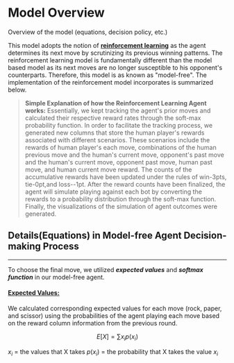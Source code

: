 # Model Overview

Overview of the model (equations, decision policy, etc.)

This model adopts the notion of **<ins>reinforcement learning</ins>** as the agent determines its next move by scrutinizing its previous winning patterns. The reinforcement learning model is fundamentally different than the model based model as its next moves are no longer susceptible to his opponent's counterparts. Therefore, this model is as known as "model-free". The implementation of the reinforcement model incorporates is summarized below.


> **Simple Explanation of how the Reinforcement Learning Agent works:**
> Essentially, we kept tracking the agent's prior moves and calculated their respective reward rates through the soft-max probability function. In order to facilitate the tracking process, we generated new columns that store the human player's rewards associated with different scenarios. These scenarios include the rewards of human player's each move, combinations of the human previous move and the human's current move, opponent's past move and the human's current move, opponent past move, human past move, and human current move reward. The counts of the accumulative rewards have been updated under the rules of win-3pts, tie-0pt,and loss--1pt. After the reward counts have been finalized, the agent will simulate playing against each bot by converting the rewards to a probability distribution through the soft-max function. Finally, the visualizations of the simulation of agent outcomes were generated. 


## Details(Equations) in Model-free Agent Decision-making Process
---
To choose the final move, we utilized ***expected values*** and ***softmax function*** in our model-free agent.

#### <ins>**Expected Values:**<ins>
We calculated corresponding expected values for each move (rock, paper, and scissor) using the probabilities of the agent playing each move based on the reward column information from the previous round.

$$
  E[X] = \sum x_ip(x_i)
$$

$x_i$ = the values that X takes
$p(x_i)$ = the probability that X takes the value $x_i$




